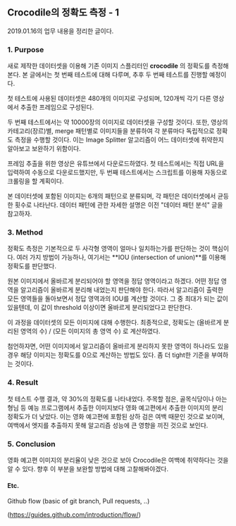 ## Crocodile의 정확도 측정 - 1 ##

2019.01.16의 업무 내용을 정리한 글이다.

### 1. Purpose ###

  새로 제작한 데이터셋을 이용해 기존 이미지 스플리터인 **crocodile** 의 정확도를 측정해본다. 본 글에서는 첫 번째 테스트에 대해 다루며, 추후 두 번째 테스트를 진행할 예정이다.


  첫 테스트에 사용된 데이터셋은 480개의 이미지로 구성되며, 120개씩 각기 다른 영상에서 추출한 프레임으로 구성된다.

  두 번째 테스트에서는 약 10000장의 이미지로 데이터셋을 구성할 것이다. 또한, 영상의 카테고리(장르)별, merge 패턴별로 이미지들을 분류하여 각 분류마다 독립적으로 정확도 측정을 수행할 것이다. 이는 Image Splitter 알고리즘이 어느 데이터셋에 취약한지 알아보고 보완하기 위함이다.

  프레임 추출을 위한 영상은 유튜브에서 다운로드하였다. 첫 테스트에서는 직접 URL을 입력하여 수동으로 다운로드했지만, 두 번째 테스트에서는 스크립트를 이용해 자동으로 크롤링을 할 계획이다.

  본 데이터셋에 포함된 이미지는 6개의 패턴으로 분류되며, 각 패턴은 데이터셋에서 균등한 횟수로 나타난다. 데이터 패턴에 관한 자세한 설명은 이전 "데이터 패턴 분석" 글을 참고하자.

### 3. Method ###

  정확도 측정은 기본적으로 두 사각형 영역이 얼마나 일치하는가를 판단하는 것이 핵심이다. 여러 가지 방법이 가능하나, 여기서는 **IOU (intersection of union)**를 이용해 정확도를 판단했다.

  원본 이미지에서 올바르게 분리되어야 할 영역을 정답 영역이라고 하겠다. 어떤 정답 영역을 알고리즘이 올바르게 분리해 내었는지 판단해야 한다. 따라서 알고리즘이 출력한 모든 영역들을 돌아보면서 정답 영역과의 IOU를 계산할 것이다. 그 중 최대가 되는 값이 있을텐데, 이 값이 threshold 이상이면 올바르게 분리되었다고 판단한다.

  이 과정을 데이터셋의 모든 이미지에 대해 수행한다. 최종적으로, 정확도는 (올바르게 분리된 영역의 수) / (모든 이미지의 총 영역 수) 로 계산하였다.

  첨언하자면, 어떤 이미지에서 알고리즘이 올바르게 분리하지 못한 영역이 하나라도 있을 경우 해당 이미지는 정확도를 0으로 계산하는 방법도 있다. 좀 더 tight한 기준을 부여하는 것이다.

### 4. Result ###

  첫 테스트 수행 결과, 약 30%의 정확도를 나타내었다. 주목할 점은, 골목식당이나 아는형님 등 예능 프로그램에서 추출한 이미지보다 영화 예고편에서 추출한 이미지의 분리 정확도가 더 낮았다. 이는 영화 예고편에 포함된 상하 검은 여백 때문인 것으로 보이며, 여백에서 엣지를 추출하지 못해 알고리즘 성능에 큰 영향을 끼진 것으로 보인다.

### 5. Conclusion ###

  영화 예고편 이미지의 분리율이 낮은 것으로 보아 Crocodile은 여백에 취약하다는 것을 알 수 있다. 향후 이 부분을 보완할 방법에 대해 고찰해봐야겠다.



#### Etc. ####

Github flow (basic of git branch, Pull requests, ..)

(https://guides.github.com/introduction/flow/)
